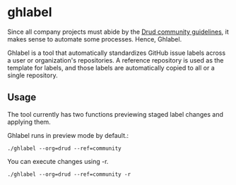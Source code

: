 # ghlabel
Since all company projects must abide by the [Drud community guidelines](https://github.com/drud/community/blob/master/development/issue_workflow.md#labels),
it makes sense to automate some processes. Hence, Ghlabel.

Ghlabel is a tool that automatically standardizes GitHub issue labels across a user or organization's repositories.
A reference repository is used as the template for labels, and those labels are automatically copied to all or
a single repository.

## Usage
The tool currently has two functions previewing staged label changes and applying them.

Ghlabel runs in preview mode by default.:
```
./ghlabel --org=drud --ref=community
```
You can execute changes using -r.
```
./ghlabel --org=drud --ref=community -r
```